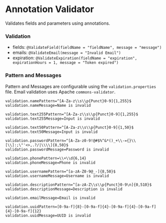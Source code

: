# Annotation Validator
Validates fields and parameters using annotations.

### Validation
- fields: `@ValidateField(fieldName = "fieldName", message = "message")`
- emails: `@ValidateEmail(message = "Invalid Email")`
- expiration: `@ValidateExpiration(fieldName = "expiration", expirationHours = 1, message = "Token expired")`

### Pattern and Messages
Pattern and Messages are configurable using the `validation.properties` file. Email validation uses Apache `commons-validator`.

```properties
validation.namePattern=^[A-Za-z\\s\\p{Punct}0-9]{1,255}$
validation.nameMessage=Name is invalid

validation.text255Pattern=^[A-Za-z\\s\\p{Punct}0-9]{1,255}$
validation.text255Message=Input is invalid

validation.text50Pattern=^[A-Za-z\\s\\p{Punct}0-9]{1,50}$
validation.text50Message=Input is invalid

validation.passwordPattern=^[A-Za-z0-9!@#$%^&*()_+\\-={}\\[\\]:;\"'<>,.?/|\\\\]{8,50}$
validation.passwordMessage=Password is invalid

validation.phonePattern=\\+\\d{6,14}
validation.phoneMessage=Phone is invalid

validation.usernamePattern=^[a-zA-Z0-9@_-]{8,50}$
validation.usernameMessage=Username is invalid

validation.descriptionPattern=^[a-zA-Z\\s\\p{Punct}0-9\n]{0,510}$
validation.descriptionMessage=Description is invalid

validation.emailMessage=Email is invalid

validation.uuidPattern=[0-9a-f]{8}-[0-9a-f]{4}-[0-9a-f]{4}-[0-9a-f]{4}-[0-9a-f]{12}
validation.uuidMessage=UUID is invalid
```